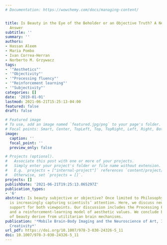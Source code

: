 ```yaml
---
# Documentation: https://wowchemy.com/docs/managing-content/


title: Is Beauty in the Eye of the Beholder or an Objective Truth? A Neuroscientific
  Answer
subtitle: ''
summary: ''
authors:
- Hassan Aleem
- Maria Pombo
- Ivan Correa-Herran
- Norberto M. Grzywacz
tags:
- '"Aesthetics"'
- '"Objectivity"'
- '"Processing fluency"'
- '"Reinforcement learning"'
- '"Subjectivity"'
categories: []
date: '2019-01-01'
lastmod: 2021-06-21T15:25:13-04:00
featured: false
draft: false

# Featured image
# To use, add an image named `featured.jpg/png` to your page's folder.
# Focal points: Smart, Center, TopLeft, Top, TopRight, Left, Right, BottomLeft, Bottom, BottomRight.
image:
  caption: ''
  focal_point: ''
  preview_only: false

# Projects (optional).
#   Associate this post with one or more of your projects.
#   Simply enter your project's folder or file name without extension.
#   E.g. `projects = ["internal-project"]` references `content/project/deep-learning/index.md`.
#   Otherwise, set `projects = []`.
projects: []
publishDate: '2021-06-21T19:25:13.065297Z'
publication_types:
- '6'
abstract: Is beauty subjective or objective? Once limited to Philosophy, this question
  is increasingly capturing scientists’ attention. Here, we discuss neuroscientific
  support for both viewpoints. Our discussion includes the Processing Fluency Theory
  and a reinforcement-learning model of aesthetic values. We conclude both aspects
  of beauty derive from utilitarian brain mechanisms.
publication: '*Mobile Brain-Body Imaging and the Neuroscience of Art, Innovation and
  Creativity*'
url_pdf: https://doi.org/10.1007/978-3-030-24326-5_11
doi: 10.1007/978-3-030-24326-5_11
---
```

